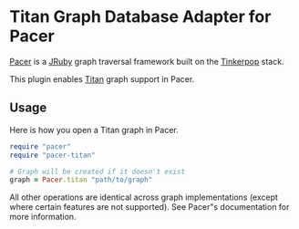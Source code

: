 # Titan Graph Database Adapter for Pacer

[Pacer](https://github.com/pangloss/pacer) is a
[JRuby](http://jruby.org) graph traversal framework built on the
[Tinkerpop](http://www.tinkerpop.com) stack.

This plugin enables [Titan](http://thinkaurelius.github.com/titan/) graph
support in Pacer.


## Usage

Here is how you open a Titan graph in Pacer.

```ruby
require "pacer"
require "pacer-titan"

# Graph will be created if it doesn't exist
graph = Pacer.titan "path/to/graph"
```

All other operations are identical across graph implementations (except
where certain features are not supported). See Pacer"s documentation for
more information.


